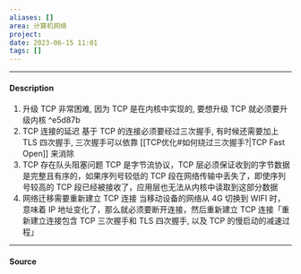 ```yaml
---
aliases: []
area: 计算机网络
project: 
date: 2023-06-15 11:01
tags: []
---
```

---
#### Description
1. 升级 TCP 非常困难, 因为 TCP 是在内核中实现的, 要想升级 TCP 就必须要升级内核 ^e5d87b
2. TCP 连接的延迟
基于 TCP 的连接必须要经过三次握手, 有时候还需要加上 TLS 四次握手, 三次握手可以依靠 [[TCP优化#如何绕过三次握手?|TCP Fast Open]] 来消除
3. TCP 存在队头阻塞问题
TCP 是字节流协议，TCP 层必须保证收到的字节数据是完整且有序的，如果序列号较低的 TCP 段在网络传输中丢失了，即使序列号较高的 TCP 段已经被接收了，应用层也无法从内核中读取到这部分数据
4. 网络迁移需要重新建立 TCP 连接
当移动设备的网络从 4G 切换到 WIFI 时，意味着 IP 地址变化了，那么就必须要断开连接，然后重新建立 TCP 连接「重新建立连接包含 TCP 三次握手和 TLS 四次握手, 以及 TCP 的慢启动的减速过程」



---
#### Source
